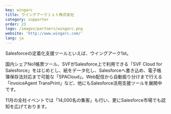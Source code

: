 ```yaml
---
key: wingarc
title: ウイングアーク１ｓｔ株式会社
category: supporter
order: 23
logo: /images/partners/wingarc.png
website: 'http://www.wingarc.com/'
lang: ja
---
```

Salesforceの定着化支援ツールといえば、ウイングアーク1st。

国内シェアNo1帳票ツール、SVFがSalesforce上で利用できる「SVF Cloud for Salesforce」をはじめとし、紙をデータ化し、Salesforceへ書き込め、電子帳簿保存法対応まで可能な「SPACloud」。Web配信から自動振り分けまで行える「invoiceAgent TransPrint」など、他にもSalesforce活用支援ツールを展開中です。

11月の全社イベントでは「14,000名の集客」も行い、更にSalesforce市場でも認知を広げております。